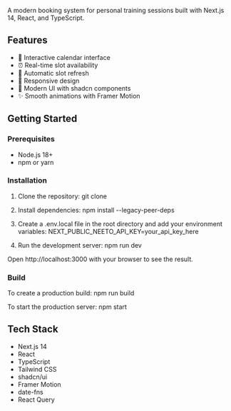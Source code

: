 
A modern booking system for personal training sessions built with Next.js 14, React, and TypeScript.

## Features

- 📅 Interactive calendar interface
- ⏰ Real-time slot availability
- 🔄 Automatic slot refresh
- 📱 Responsive design
- 🎨 Modern UI with shadcn components
- ✨ Smooth animations with Framer Motion

## Getting Started

### Prerequisites

- Node.js 18+ 
- npm or yarn

### Installation

1. Clone the repository:
   git clone 

2. Install dependencies:
   npm install --legacy-peer-deps

3. Create a .env.local file in the root directory and add your environment variables:
   NEXT_PUBLIC_NEETO_API_KEY=your_api_key_here

4. Run the development server:
   npm run dev

Open http://localhost:3000 with your browser to see the result.

### Build

To create a production build:
npm run build

To start the production server:
npm start

## Tech Stack

- Next.js 14
- React
- TypeScript
- Tailwind CSS
- shadcn/ui
- Framer Motion
- date-fns
- React Query

